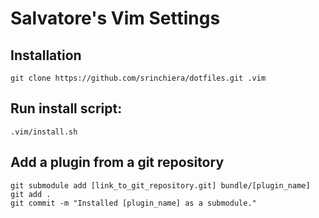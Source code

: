 Salvatore's Vim Settings
========

Installation
--------

    git clone https://github.com/srinchiera/dotfiles.git .vim

Run install script:
--------

    .vim/install.sh

Add a plugin from a git repository
--------

    git submodule add [link_to_git_repository.git] bundle/[plugin_name]
    git add .
    git commit -m "Installed [plugin_name] as a submodule."
